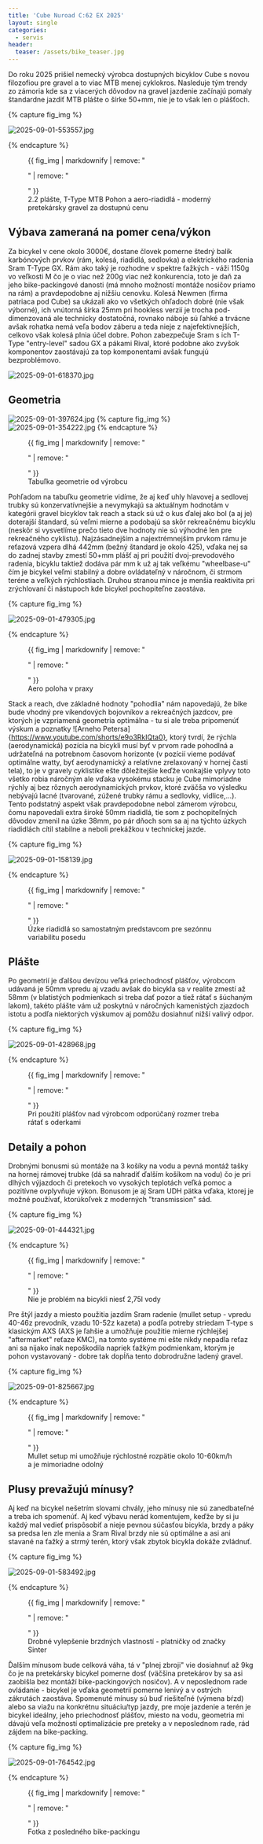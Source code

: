 ```yaml
---
title: 'Cube Nuroad C:62 EX 2025'
layout: single
categories:
  - servis
header:
  teaser: /assets/bike_teaser.jpg
---
```

Do roku 2025 prišiel nemecký výrobca dostupných bicyklov Cube s novou filozofiou pre gravel a to viac MTB menej cyklokros. Nasleduje tým trendy zo zámoria kde sa z viacerých dôvodov na gravel jazdenie začínajú pomaly štandardne jazdiť MTB plášte o šírke 50+mm, nie je to však len o plášťoch.

{% capture fig_img %}

![2025-09-01-553557.jpg](http://gravelistan.eu/assets/2025-09-01-553557.jpg)

{% endcapture %}

<figure>
  {{ fig_img | markdownify | remove: "<p>" | remove: "</p>" }}
  <figcaption>2.2 plášte, T-Type MTB Pohon a aero-riadidlá - moderný pretekársky gravel za dostupnú cenu</figcaption>
</figure>

## Výbava zameraná na pomer cena/výkon

Za bicykel v cene okolo 3000€, dostane človek pomerne štedrý balík karbónových prvkov (rám, kolesá, riadidlá, sedlovka) a elektrického radenia Sram T-Type GX. Rám ako taký je rozhodne v spektre ťažkých - váži 1150g vo veľkosti M čo je o viac než 200g viac než konkurencia, toto je daň za jeho bike-packingové danosti (má mnoho možností montáže nosičov priamo na rám) a pravdepodobne aj nižšiu cenovku. Kolesá Newmen (firma patriaca pod Cube) sa ukázali ako vo všetkých ohľadoch dobré (nie však výborné), ich vnútorná šírka 25mm pri hookless verzií je trocha pod-dimenzovaná ale technicky dostatočná, rovnako náboje sú ľahké a trvácne avšak rohatka nemá veľa bodov záberu a teda nieje z najefektívnejších, celkovo však kolesá plnia účel dobre. Pohon zabezpečuje Sram s ich T-Type "entry-level" sadou GX a pákami Rival, ktoré podobne ako zvyšok komponentov zaostávajú za top komponentami avšak fungujú bezproblémovo.

![2025-09-01-618370.jpg](http://gravelistan.eu/assets/2025-09-01-618370.jpg)

## Geometria 

![2025-09-01-397624.jpg](http://gravelistan.eu/assets/2025-09-01-397624.jpg)
{% capture fig_img %}
![2025-09-01-354222.jpg](http://gravelistan.eu/assets/2025-09-01-354222.jpg)
{% endcapture %}

<figure>
  {{ fig_img | markdownify | remove: "<p>" | remove: "</p>" }}
  <figcaption>Tabuľka geometrie od výrobcu</figcaption>
</figure>

Pohľadom na tabuľku geometrie vidíme, že aj keď uhly hlavovej a sedlovej trubky sú konzervatívnejšie a nevymykajú sa aktuálnym hodnotám v kategórii gravel bicyklov tak reach a stack sú už o kus ďalej ako bol (a aj je) doterajší štandard, sú veľmi mierne a podobajú sa skôr rekreačnému bicyklu (neskôr si vysvetlíme prečo tieto dve hodnoty nie sú výhodné len pre rekreačného cyklistu). Najzásadnejším a najextrémnejším prvkom rámu je reťazová vzpera dlhá 442mm (bežný štandard je okolo 425), vďaka nej sa do zadnej stavby zmestí 50+mm plášť aj pri použití dvoj-prevodového radenia, bicyklu taktiež dodáva pár mm k už aj tak veľkému "wheelbase-u" čím je bicykel veľmi stabilný a dobre ovládateľný v náročnom, či strmom teréne a veľkých rýchlostiach. Druhou stranou mince je menšia reaktivita pri zrýchlovaní či nástupoch kde bicykel pochopiteľne zaostáva.

{% capture fig_img %}

![2025-09-01-479305.jpg](http://gravelistan.eu/assets/2025-09-01-479305.jpg)

{% endcapture %}

<figure>
  {{ fig_img | markdownify | remove: "<p>" | remove: "</p>" }}
  <figcaption>Aero poloha v praxy</figcaption>
</figure>

Stack a reach, dve základné hodnoty "pohodlia" nám napovedajú, že bike bude vhodný pre víkendových bojovníkov a rekreačných jazdcov, pre ktorých je vzpriamená geometria optimálna - tu si ale treba pripomenúť výskum a poznatky ![Arneho Petersa]{https://www.youtube.com/shorts/e9o3RkIQta0}, ktorý tvrdí, že rýchla (aerodynamická) pozícia na bicykli musí byť v prvom rade pohodlná a udržateľná na potrebnom časovom horizonte (v pozícií vieme podávať optimálne watty, byť aerodynamický a relatívne zrelaxovaný v hornej časti tela), to je v gravely cyklistike ešte dôležitejšie keďže vonkajšie vplyvy toto všetko robia náročným ale vďaka vysokému stacku je Cube mimoriadne rýchly aj bez rôznych aerodynamických prvkov, ktoré zväčša vo výsledku nebývajú lacné (tvarované, zúžené trubky rámu a sedlovky, vidlice,...).
Tento podstatný aspekt však pravdepodobne nebol zámerom výrobcu, čomu napovedali extra široké 50mm riadidlá, tie som z pochopiteľných dôvodov zmenil na úzke 38mm, po pár dňoch som sa aj na týchto úzkych riadidlách cítil stabilne a neboli prekážkou v technickej jazde.

{% capture fig_img %}

![2025-09-01-158139.jpg](http://gravelistan.eu/assets/2025-09-01-158139.jpg)

{% endcapture %}

<figure>
  {{ fig_img | markdownify | remove: "<p>" | remove: "</p>" }}
  <figcaption>Úzke riadidlá so samostatným predstavcom pre sezónnu variabilitu posedu</figcaption>
</figure>

## Plášte

Po geometrií je ďalšou devízou veľká priechodnosť plášťov, výrobcom udávaná je 50mm vpredu aj vzadu avšak do bicykla sa v realite zmestí až 58mm (v blatistých podmienkach si treba dať pozor a tiež rátať s šúchaným lakom), takéto plášte vám už poskytnú v náročných kamenistých zjazdoch istotu a podľa niektorých výskumov aj pomôžu dosiahnuť nižší valivý odpor. 

{% capture fig_img %}

![2025-09-01-428968.jpg](http://gravelistan.eu/assets/2025-09-01-428968.jpg)

{% endcapture %}

<figure>
  {{ fig_img | markdownify | remove: "<p>" | remove: "</p>" }}
  <figcaption>Pri použití plášťov nad výrobcom odporúčaný rozmer treba rátať s oderkami</figcaption>
</figure>

## Detaily a pohon

Drobnými bonusmi sú montáže na 3 košíky na vodu a pevná montáž tašky na hornej rámovej trubke (dá sa nahradiť ďalším košíkom na vodu) čo je pri dlhých výjazdoch či pretekoch vo vysokých teplotách veľká pomoc a pozitívne ovplyvňuje výkon. Bonusom je aj Sram UDH pätka vďaka, ktorej je možné používať, ktorúkoľvek z moderných "transmission" sád. 

{% capture fig_img %}

![2025-09-01-444321.jpg](http://gravelistan.eu/assets/2025-09-01-444321.jpg)

{% endcapture %}

<figure>
  {{ fig_img | markdownify | remove: "<p>" | remove: "</p>" }}
  <figcaption>Nie je problém na bicykli niesť 2,75l vody</figcaption>
</figure>

Pre štýl jazdy a miesto použitia jazdím Sram radenie (mullet setup - vpredu 40-46z prevodník, vzadu 10-52z kazeta) a podľa potreby striedam T-type s klasickým AXS (AXS je ľahšie a umožňuje použitie mierne rýchlejšej "aftermarket" reťaze KMC), na tomto systéme mi ešte nikdy nepadla reťaz ani sa nijako inak nepoškodila napriek ťažkým podmienkam, ktorým je pohon vystavovaný - dobre tak dopĺňa tento dobrodružne ladený gravel.

{% capture fig_img %}

![2025-09-01-825667.jpg](http://gravelistan.eu/assets/2025-09-01-825667.jpg)

{% endcapture %}

<figure>
  {{ fig_img | markdownify | remove: "<p>" | remove: "</p>" }}
  <figcaption>Mullet setup mi umožňuje rýchlostné rozpätie okolo 10-60km/h a je mimoriadne odolný</figcaption>
</figure>

## Plusy prevažujú mínusy?

Aj keď na bicykel nešetrím slovami chvály, jeho mínusy nie sú zanedbateľné a treba ich spomenúť. Aj keď výbavu nerád komentujem, keďže by si ju každý mal vedieť prispôsobiť a nieje pevnou súčasťou bicykla, brzdy a páky sa predsa len zle menia a Sram Rival brzdy nie sú optimálne a asi ani stavané na ťažký a strmý terén, ktorý však zbytok bicykla dokáže zvládnuť.

{% capture fig_img %}

![2025-09-01-583492.jpg](http://gravelistan.eu/assets/2025-09-01-583492.jpg)

{% endcapture %}

<figure>
  {{ fig_img | markdownify | remove: "<p>" | remove: "</p>" }}
  <figcaption>Drobné vylepšenie brzdných vlastností - platničky od značky Sinter</figcaption>
</figure>

Ďalším mínusom bude celková váha, tá v "plnej zbroji" vie dosiahnuť až 9kg čo je na pretekársky bicykel pomerne dosť (väčšina pretekárov by sa asi zaobišla bez montáží bike-packingových nosičov).
A v neposlednom rade ovládanie - bicykel je vďaka geometrií pomerne lenivý a v ostrých zákrutách zaostáva. 
Spomenuté mínusy sú buď riešiteľné (výmena bŕzd) alebo sa viažu na konkrétnu situáciu/typ jazdy, pre moje jazdenie a terén je bicykel ideálny, jeho priechodnosť plášťov, miesto na vodu, geometria mi dávajú veľa možností optimalizácie pre preteky a v neposlednom rade, rád zájdem na bike-packing.

{% capture fig_img %}


![2025-09-01-764542.jpg](http://gravelistan.eu/assets/2025-09-01-764542.jpg)


{% endcapture %}

<figure>
  {{ fig_img | markdownify | remove: "<p>" | remove: "</p>" }}
  <figcaption>Fotka z posledného bike-packingu</figcaption>
</figure>
